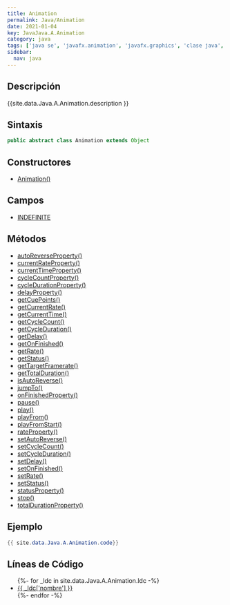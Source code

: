 ```yaml
---
title: Animation
permalink: Java/Animation
date: 2021-01-04
key: JavaJava.A.Animation
category: java
tags: ['java se', 'javafx.animation', 'javafx.graphics', 'clase java', 'JavaFX 2.0']
sidebar: 
  nav: java
---
```


## Descripción
{{site.data.Java.A.Animation.description }}

## Sintaxis
~~~java
public abstract class Animation extends Object
~~~

## Constructores
* [Animation()](/Java/Animation/Animation/)

## Campos
* [INDEFINITE](/Java/Animation/INDEFINITE)

## Métodos
* [autoReverseProperty()](/Java/Animation/autoReverseProperty)
* [currentRateProperty()](/Java/Animation/currentRateProperty)
* [currentTimeProperty()](/Java/Animation/currentTimeProperty)
* [cycleCountProperty()](/Java/Animation/cycleCountProperty)
* [cycleDurationProperty()](/Java/Animation/cycleDurationProperty)
* [delayProperty()](/Java/Animation/delayProperty)
* [getCuePoints()](/Java/Animation/getCuePoints)
* [getCurrentRate()](/Java/Animation/getCurrentRate)
* [getCurrentTime()](/Java/Animation/getCurrentTime)
* [getCycleCount()](/Java/Animation/getCycleCount)
* [getCycleDuration()](/Java/Animation/getCycleDuration)
* [getDelay()](/Java/Animation/getDelay)
* [getOnFinished()](/Java/Animation/getOnFinished)
* [getRate()](/Java/Animation/getRate)
* [getStatus()](/Java/Animation/getStatus)
* [getTargetFramerate()](/Java/Animation/getTargetFramerate)
* [getTotalDuration()](/Java/Animation/getTotalDuration)
* [isAutoReverse()](/Java/Animation/isAutoReverse)
* [jumpTo()](/Java/Animation/jumpTo)
* [onFinishedProperty()](/Java/Animation/onFinishedProperty)
* [pause()](/Java/Animation/pause)
* [play()](/Java/Animation/play)
* [playFrom()](/Java/Animation/playFrom)
* [playFromStart()](/Java/Animation/playFromStart)
* [rateProperty()](/Java/Animation/rateProperty)
* [setAutoReverse()](/Java/Animation/setAutoReverse)
* [setCycleCount()](/Java/Animation/setCycleCount)
* [setCycleDuration()](/Java/Animation/setCycleDuration)
* [setDelay()](/Java/Animation/setDelay)
* [setOnFinished()](/Java/Animation/setOnFinished)
* [setRate()](/Java/Animation/setRate)
* [setStatus()](/Java/Animation/setStatus)
* [statusProperty()](/Java/Animation/statusProperty)
* [stop()](/Java/Animation/stop)
* [totalDurationProperty()](/Java/Animation/totalDurationProperty)

## Ejemplo
~~~java
{{ site.data.Java.A.Animation.code}}
~~~

## Líneas de Código
<ul>
{%- for _ldc in site.data.Java.A.Animation.ldc -%}
   <li>
       <a href="{{_ldc['url'] }}">{{ _ldc['nombre'] }}</a>
   </li>
{%- endfor -%}
</ul>

